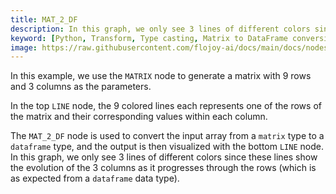 ```yaml
---
title: MAT_2_DF
description: In this graph, we only see 3 lines of different colors since these lines show the evolution of the 3 columns as it progresses through the rows (which is as expected from a dataframe data type).
keyword: [Python, Transform, Type casting, Matrix to DataFrame conversion, Python type casting transformer, Data conversion with MAT_2_DF, Python data manipulation, Streamline data processing, Data transformation techniques, DataFrame creation from matrix, Python data analysis, Accurate data insights, Data manipulation using MAT_2_DF]
image: https://raw.githubusercontent.com/flojoy-ai/docs/main/docs/nodes/TRANSFORMERS/TYPE_CASTING/MAT_2_DF/examples/EX1/output.jpeg
---
```


In this example, we use the `MATRIX` node to generate a matrix with 9 rows and 3 columns as the parameters.

In the top `LINE` node, the 9 colored lines each represents one of the rows of the matrix and their corresponding values within each column.

The `MAT_2_DF` node is used to convert the input array from a `matrix` type to a `dataframe` type, and the output is then visualized with the bottom `LINE` node. In this graph, we only see 3 lines of different colors since these lines show the evolution of the 3 columns as it progresses through the rows (which is as expected from a `dataframe` data type).